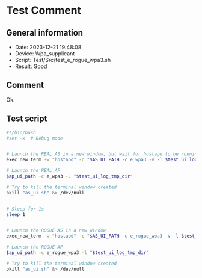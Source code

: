 # Test Comment

## General information

- Date:       2023-12-21 19:48:08
- Device:     Wpa_supplicant
- Script:     Test/Src/test_e_rogue_wpa3.sh
- Result:     Good

## Comment

Ok.

## Test script

```bash
#!/bin/bash
#set -x  # Debug mode


# Launch the REAL AS in a new window, but wait for hostapd to be running
exec_new_term -w "hostapd" -c "$AS_UI_PATH -c e_wpa3 -v -l $test_ui_log_tmp_dir"

# Launch the REAL AP
$ap_ui_path -c e_wpa3 -L "$test_ui_log_tmp_dir"

# Try to kill the terminal window created
pkill "as_ui.sh" &> /dev/null


# Sleep for 1s
sleep 1


# Launch the ROGUE AS in a new window
exec_new_term -w "hostapd" -c "$AS_UI_PATH -c e_rogue_wpa3 -v -l $test_ui_log_tmp_dir"

# Launch the ROGUE AP
$ap_ui_path -c e_rogue_wpa3 -l "$test_ui_log_tmp_dir"

# Try to kill the terminal window created
pkill "as_ui.sh" &> /dev/null
```
